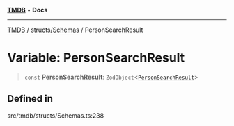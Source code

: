 [**TMDB**](../../../README.md) • **Docs**

***

[TMDB](../../../README.md) / [structs/Schemas](../README.md) / PersonSearchResult

# Variable: PersonSearchResult

> `const` **PersonSearchResult**: `ZodObject`\<[`PersonSearchResult`](../type-aliases/PersonSearchResult.md)\>

## Defined in

src/tmdb/structs/Schemas.ts:238
